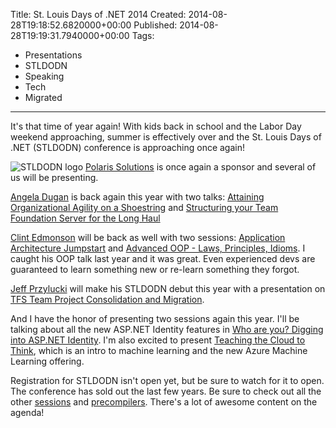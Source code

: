 Title: St. Louis Days of .NET 2014
Created: 2014-08-28T19:18:52.6820000+00:00
Published: 2014-08-28T19:19:31.7940000+00:00
Tags: 
 - Presentations
 - STLDODN
 - Speaking
 - Tech
 - Migrated
---
It's that time of year again! With kids back in school and the Labor Day weekend approaching, summer is effectively over and the St. Louis Days of .NET (STLDODN) conference is approaching once again!

![STLDODN logo](/content/images/2014/Aug/stldodn.png)
[Polaris Solutions](http://polarissolutions.com/) is once again a sponsor and several of us will be presenting.

[Angela Dugan](http://www.tfswhisperer.com) is back again this year with two talks: [Attaining Organizational Agility on a Shoestring](http://stldodn.com/2014/Sessions/33) and [Structuring your Team Foundation Server for the Long Haul](http://stldodn.com/2014/Sessions/34)

[Clint Edmonson](http://www.notsotrivial.net/blog/) will be back as well with two sessions: [Application Architecture Jumpstart](http://stldodn.com/2014/Sessions/2) and [Advanced OOP - Laws, Principles, Idioms](http://stldodn.com/2014/Sessions/1). I caught his OOP talk last year and it was great. Even experienced devs are guaranteed to learn something new or re-learn something they forgot.

[Jeff Przylucki](http://www.oneluckidev.com/) will make his STLDODN debut this year with a presentation on [TFS Team Project Consolidation and Migration](http://stldodn.com/2014/Sessions/223).

And I have the honor of presenting two sessions again this year. I'll be talking about all the new ASP.NET Identity features in [Who are you? Digging into ASP.NET Identity](http://stldodn.com/2014/Sessions/150). I'm also excited to present [Teaching the Cloud to Think](http://stldodn.com/2014/Sessions/151), which is an intro to machine learning and the new Azure Machine Learning offering.

Registration for STLDODN isn't open yet, but be sure to watch for it to open. The conference has sold out the last few years. Be sure to check out all the other [sessions](http://stldodn.com/2014/Sessions) and [precompilers](http://stldodn.com/2014/Precompilers). There's a lot of awesome content on the agenda!